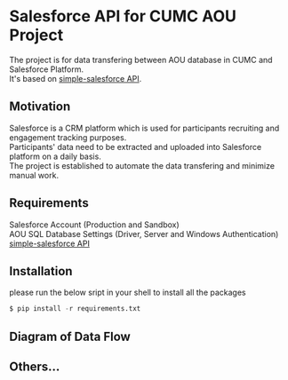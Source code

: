 # Salesforce API for CUMC AOU Project

The project is for data transfering between AOU database in CUMC and Salesforce Platform.   
It's based on [simple-salesforce API](https://pypi.org/project/simple-salesforce/).   

## Motivation 

Salesforce is a CRM platform which is used for participants recruiting and engagement tracking purposes.   
Participants' data need to be extracted and uploaded into Salesforce platform on a daily basis.   
The project is established to automate the data transfering and minimize manual work.   


## Requirements

Salesforce Account (Production and Sandbox)  
AOU SQL Database Settings (Driver, Server and Windows Authentication)  
[simple-salesforce API](https://pypi.org/project/simple-salesforce/)  

## Installation
please run the below sript in your shell to install all the packages 
```python
$ pip install -r requirements.txt
```

## Diagram of Data Flow



## Others...
